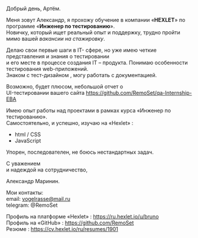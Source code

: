 Добрый день,  Артём.

Меня зовут Александр,  я прохожу обучение в компании «__HEXLET__» по программе «__Инженер по тестированию__».  
Новичку, который ищет реальный опыт и поддержку,  трудно пройти мимо вашей _вакансии на стажировку_.

Делаю свои первые шаги в IT- сфере, но уже имею четкие представления и знания  о тестировании  
и его месте в процессе создания IT – продукта. Понимаю особенности тестирования web-приложений.  
Знаком с  тест-дизайном ,  могу работать с документацией.

Возможно, будет плюсом,  небольшой отчет о <br/>  UI-тестировании вашего сайта https://github.com/RemoSet/qa-Internship-EBA

Имею опыт работы над проектами в рамках курса «Инженер по тестированию».  
Самостоятельно, и успешно, изучаю на «Hexlet» :
   - html / CSS
   - JavaScript 

Упорен, последователен, не боюсь нестандартных задач.

С уважением  
и надеждой на сотрудничество,

Александр Маринин.


Мои контакты:    
email:      vogelrasse@mail.ru  
telegram:   @RemoSet
              
Профиль на платформе  «Hexlet» :       https://ru.hexlet.io/u/bruno  
Профиль на «GitHub» :                  https://github.com/RemoSet  
Резюме :                               https://cv.hexlet.io/ru/resumes/1901
